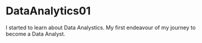 # DataAnalytics01
I started to learn about Data Analystics. My first endeavour of my journey to become a Data Analyst.
